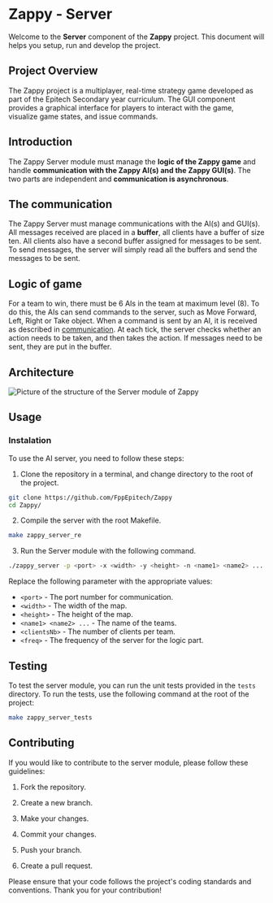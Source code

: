 # Zappy - Server

Welcome to the **Server** component of the **Zappy** project. This document will helps you setup, run and develop the project.

## Project Overview

The Zappy project is a multiplayer, real-time strategy game developed as part of the Epitech Secondary year curriculum. The GUI component provides a graphical interface for players to interact with the game, visualize game states, and issue commands.

## Introduction

The Zappy Server module must manage the **logic of the Zappy game** and handle **communication with the Zappy AI(s) and the Zappy GUI(s)**. The two parts are independent and **communication is asynchronous**.


## The communication

The Zappy Server must manage communications with the AI(s) and GUI(s). All messages received are placed in a **buffer**, all clients have a buffer of size ten. All clients also have a second buffer assigned for messages to be sent. To send messages, the server will simply read all the buffers and send the messages to be sent.

## Logic of game

For a team to win, there must be 6 AIs in the team at maximum level (8). To do this, the AIs can send commands to the server, such as Move Forward, Left, Right or Take object. When a command is sent by an AI, it is received as described in [communication](#communication). At each tick, the server checks whether an action needs to be taken, and then takes the action. If messages need to be sent, they are put in the buffer.


## Architecture

![Picture of the structure of the Server module of Zappy](https://github.com/FppEpitech/Zappy/assets/114904525/a04832e4-e7c0-463c-9a27-a597ceb5a284)

## Usage

### Instalation

To use the AI server, you need to follow these steps:

1. Clone the repository in a terminal, and change directory to the root of the project.

```bash
git clone https://github.com/FppEpitech/Zappy
cd Zappy/
```

2. Compile the server with the root Makefile.

```bash
make zappy_server_re
```

3. Run the Server module with the following command.

```bash
./zappy_server -p <port> -x <width> -y <height> -n <name1> <name2> ... -c <clientsNb> -f <freq>
```

Replace the following parameter with the appropriate values:
- `<port>` - The port number for communication.
- `<width>` - The width of the map.
- `<height>` - The height of the map.
- `<name1> <name2> ...` - The name of the teams.
- `<clientsNb>` - The number of clients per team.
- `<freq>` - The frequency of the server for the logic part.

## Testing

To test the server module, you can run the unit tests provided in the `tests` directory. To run the tests, use the following command at the root of the project:

```bash
make zappy_server_tests
```

## Contributing

If you would like to contribute to the server module, please follow these guidelines:

1. Fork the repository.

2. Create a new branch.

3. Make your changes.

4. Commit your changes.

5. Push your branch.

6. Create a pull request.

Please ensure that your code follows the project's coding standards and conventions. Thank you for your contribution!

